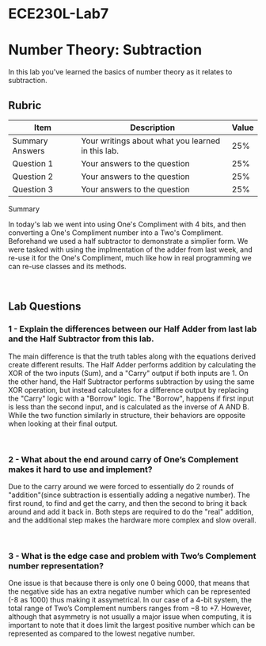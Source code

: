 # ECE230L-Lab7
# Number Theory: Subtraction

In this lab you've learned the basics of number theory as it relates to subtraction.

## Rubric

| Item | Description | Value |
| ---- | ----------- | ----- |
| Summary Answers | Your writings about what you learned in this lab. | 25% |
| Question 1 | Your answers to the question | 25% |
| Question 2 | Your answers to the question | 25% |
| Question 3 | Your answers to the question | 25% |

Summary

In today's lab we went into using One's Compliment with 4 bits, and then converting a One's Compliment number into a Two's Compliment. Beforehand we used a half subtractor to demonstrate a simplier form. We were tasked with using the implmentation of the adder from last week, and re-use it for the One's Compliment, much like how in real programming we can re-use classes and its methods. 

<br>

## Lab Questions

### 1 - Explain the differences between our Half Adder from last lab and the Half Subtractor from this lab.
The main difference is that the truth tables along with the equations derived create different
results. The Half Adder performs addition by calculating the XOR of the two inputs (Sum), and a "Carry" output if both inputs are 1. On the other hand, the Half Subtractor performs subtraction by using 		the same XOR operation, but instead calculates for a difference output by replacing the "Carry" logic with a "Borrow" logic. The "Borrow", happens if first input is less than the second input, and is 		calculated as the inverse of A AND B. While the two function similarly in structure, their behaviors are opposite when looking at their final output.

<br>	

	
### 2 - What about the end around carry of One’s Complement makes it hard to use and implement?
Due to the carry around we were forced to essentially do 2 rounds of "addition"(since subtraction is essentially adding a negative number). The first round, to find and get the carry, and then the second to bring it back around and add it back in. Both steps are required to do the "real" addition, and the additional step makes the hardware more complex and slow overall. 

<br>

	
### 3 - What is the edge case and problem with Two’s Complement number representation?
One issue is that because there is only one 0 being 0000, that means that the negative side has an extra negative number which can be represented (-8 as 1000) thus making it assymetrical. In our case of a 4-bit system, the total range of Two’s Complement numbers ranges from −8 to +7. However, although that asymmetry is not usually a major issue when computing, it is important to note that it does limit the largest positive number which can be represented as compared to the lowest negative number.

<br>

	
